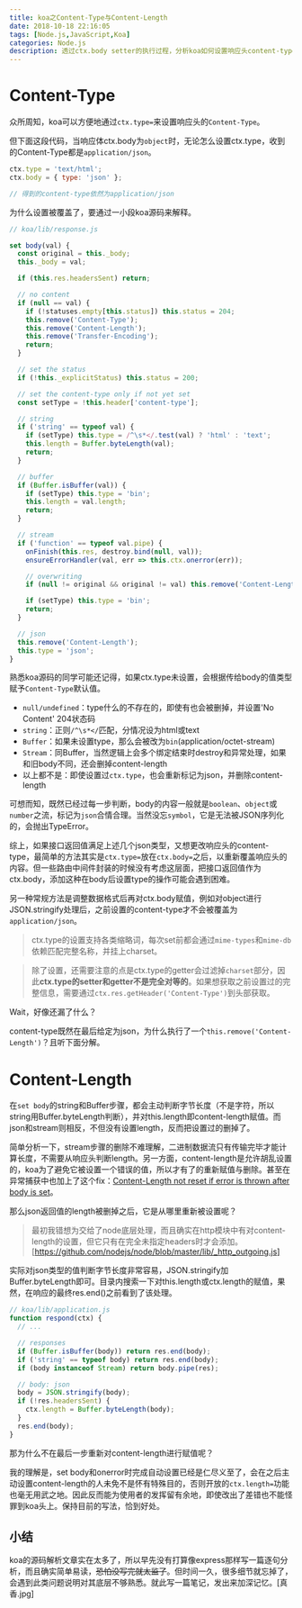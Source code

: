 ```yaml
---
title: koa之Content-Type与Content-Length
date: 2018-10-18 22:16:05
tags: [Node.js,JavaScript,Koa]
categories: Node.js
description: 透过ctx.body setter的执行过程，分析koa如何设置响应头content-type和content-length，以及一些注意事项。
---
```


# Content-Type
众所周知，koa可以方便地通过`ctx.type=`来设置响应头的`Content-Type`。

但下面这段代码，当响应体ctx.body为`object`时，无论怎么设置ctx.type，收到的Content-Type都是`application/json`。

```js
ctx.type = 'text/html';
ctx.body = { type: 'json' };

// 得到的content-type依然为application/json
```

为什么设置被覆盖了，要通过一小段koa源码来解释。

```js
// koa/lib/response.js

set body(val) {
  const original = this._body;
  this._body = val;

  if (this.res.headersSent) return;

  // no content
  if (null == val) {
    if (!statuses.empty[this.status]) this.status = 204;
    this.remove('Content-Type');
    this.remove('Content-Length');
    this.remove('Transfer-Encoding');
    return;
  }

  // set the status
  if (!this._explicitStatus) this.status = 200;

  // set the content-type only if not yet set
  const setType = !this.header['content-type'];

  // string
  if ('string' == typeof val) {
    if (setType) this.type = /^\s*</.test(val) ? 'html' : 'text';
    this.length = Buffer.byteLength(val);
    return;
  }

  // buffer
  if (Buffer.isBuffer(val)) {
    if (setType) this.type = 'bin';
    this.length = val.length;
    return;
  }

  // stream
  if ('function' == typeof val.pipe) {
    onFinish(this.res, destroy.bind(null, val));
    ensureErrorHandler(val, err => this.ctx.onerror(err));

    // overwriting
    if (null != original && original != val) this.remove('Content-Length');

    if (setType) this.type = 'bin';
    return;
  }

  // json
  this.remove('Content-Length');
  this.type = 'json';
}
```
熟悉koa源码的同学可能还记得，如果ctx.type未设置，会根据传给body的值类型赋予`Content-Type`默认值。

- `null/undefined`：type什么的不存在的，即使有也会被删掉，并设置'No Content' 204状态码
- `string`：正则`/^\s*</`匹配，分情况设为html或text
- `Buffer`：如果未设置type，那么会被改为`bin`(application/octet-stream)
- `Stream`：同Buffer，当然逻辑上会多个绑定结束时destroy和异常处理，如果和旧body不同，还会删掉content-length
- 以上都不是：即使设置过`ctx.type`，也会重新标记为json，并删除content-length

可想而知，既然已经过每一步判断，body的内容一般就是`boolean`、`object`或`number`之流，标记为`json`合情合理。当然没忘`symbol`，它是无法被JSON序列化的，会抛出TypeError。

综上，如果接口返回值满足上述几个json类型，又想更改响应头的content-type，最简单的方法其实是`ctx.type=`放在`ctx.body=`之后，以重新覆盖响应头的内容。但一些路由中间件封装的时候没有考虑这层面，把接口返回值作为ctx.body，添加这种在body后设置type的操作可能会遇到困难。

另一种常规方法是调整数据格式后再对ctx.body赋值，例如对object进行JSON.stringify处理后，之前设置的content-type才不会被覆盖为`application/json`。

> ctx.type的设置支持各类缩略词，每次set前都会通过`mime-types`和`mime-db`依赖匹配完整名称，并挂上charset。

> 除了设置，还需要注意的点是ctx.type的getter会过滤掉`charset`部分，因此**ctx.type的setter和getter不是完全对等的**。如果想获取之前设置过的完整信息，需要通过`ctx.res.getHeader('Content-Type')`到头部获取。

Wait，好像还漏了什么？

content-type既然在最后给定为json，为什么执行了一个`this.remove('Content-Length')`？且听下面分解。

# Content-Length

在`set body`的string和Buffer步骤，都会主动判断字节长度（不是字符，所以string用Buffer.byteLength判断），并对this.length即content-length赋值。而json和stream则相反，不但没有设置length，反而把设置过的删掉了。

简单分析一下，stream步骤的删除不难理解，二进制数据流只有传输完毕才能计算长度，不需要从响应头判断length。另一方面，content-length是允许胡乱设置的，koa为了避免它被设置一个错误的值，所以才有了的重新赋值与删除。甚至在异常捕获中也加上了这个fix：[Content-Length not reset if error is thrown after body is set](https://github.com/koajs/koa/issues/199)。

那么json返回值的length被删掉之后，它是从哪里重新被设置呢？

> 最初我错想为交给了node底层处理，而且确实在http模块中有对content-length的设置，但它只有在完全未指定headers时才会添加。[https://github.com/nodejs/node/blob/master/lib/_http_outgoing.js]

实际对json类型的值判断字节长度非常容易，JSON.stringify加Buffer.byteLength即可。目录内搜索一下对this.length或ctx.length的赋值，果然，在响应的最终res.end()之前看到了该处理。
```js
// koa/lib/application.js
function respond(ctx) {
  // ...

  // responses
  if (Buffer.isBuffer(body)) return res.end(body);
  if ('string' == typeof body) return res.end(body);
  if (body instanceof Stream) return body.pipe(res);

  // body: json
  body = JSON.stringify(body);
  if (!res.headersSent) {
    ctx.length = Buffer.byteLength(body);
  }
  res.end(body);
}
```
那为什么不在最后一步重新对content-length进行赋值呢？

我的理解是，set body和onerror时完成自动设置已经是仁尽义至了，会在之后主动设置content-length的人未免不是怀有特殊目的，否则开放的`ctx.length=`功能也毫无用武之地。因此反而能为使用者的发挥留有余地，即使改出了差错也不能怪罪到koa头上。保持目前的写法，恰到好处。

## 小结
koa的源码解析文章实在太多了，所以早先没有打算像express那样写一篇逐句分析，而且确实简单易读，~~恐怕没写完就太监了~~。但时间一久，很多细节就忘掉了，会遇到此类问题说明对其底层不够熟悉。就此写一篇笔记，发出来加深记忆。[真香.jpg]
